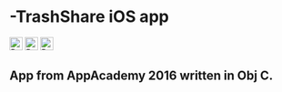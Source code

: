 # -TrashShare iOS app

<img src="https://img.shields.io/badge/dependencies-Parse-blue.svg" height="23" alt="Retina-ready Shields example" />
<img src="https://img.shields.io/codeclimate/maintainability/angular/angular.js.svg" height="23" alt="Retina-ready Shields example" /> <img src="https://img.shields.io/badge/exercise-obj%20C-yellowgreen.svg" height="23" alt="Retina-ready Shields example" />

## App from AppAcademy 2016 written in Obj C.


